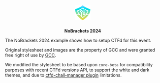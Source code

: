 <div align="center">
    <h1><img src="logo.png" width="50px"></h1>
    <p><b>NoBrackets 2024</b></p>
</div>

The NoBrackets 2024 example shows how to setup CTFd for this event.

Original stylesheet and images are the property of GCC and were granted free right of use by [GCC](https://github.com/gcc-ensibs).

We modified the stylesheet to be based upon `core-beta` for compatibility purposes with recent CTFd versions API, to support the white and dark themes, and due to [ctfd-chall-manager plugin](https://github.com/ctfer-io/ctfd-chall-manager) limitations.
